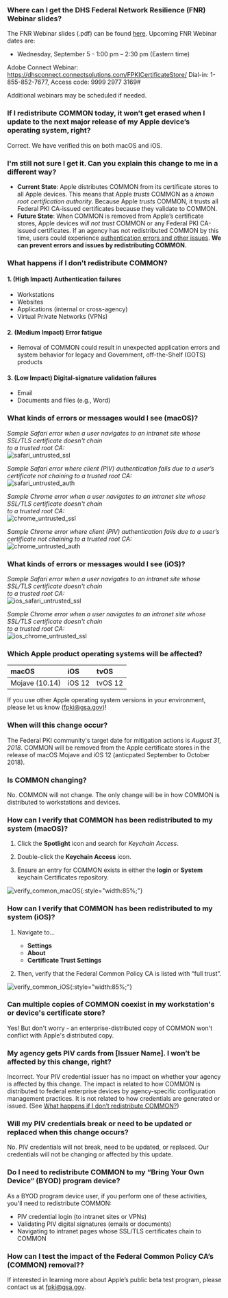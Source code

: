 <br>

### Where can I get the DHS Federal Network Resilience (FNR) Webinar slides?
The FNR Webinar slides (.pdf) can be found <a target="_blank" href="{{site.baseurl}}/docs/FPKI_Trust_Removal_-_FNR_Webinar_08022018.pdf">here</a>. Upcoming FNR Webinar dates are:
* Wednesday, September 5 - 1:00 pm – 2:30 pm (Eastern time)

Adobe Connect Webinar:
https://dhsconnect.connectsolutions.com/FPKICertificateStore/
Dial-in:  1-855-852-7677, Access code: 9999 2977 3169#

Additional webinars may be scheduled if needed.

### If I redistribute COMMON today, it won’t get erased when I update to the next major release of my Apple device’s operating system, right?
Correct. We have verified this on both macOS and iOS. 

### I'm still not sure I get it. Can you explain this change to me in a different way?
- **Current State**: Apple distributes COMMON from its certificate stores to all Apple devices. This means that Apple *trusts* COMMON as a *known root certification authority*. Because Apple *trusts* COMMON, it trusts all Federal PKI CA-issued certificates because they validate to COMMON.
- **Future State**: When COMMON is removed from Apple’s certificate stores, Apple devices *will not trust* COMMON or any Federal PKI CA-issued certificates. If an agency has not redistributed COMMON by this time, users could experience [authentication errors and other issues](#what-happens-if-i-dont-redistribute-common). **We can prevent errors and issues by redistributing COMMON.**


### What happens if I don’t redistribute COMMON?

#### 1. (High Impact) Authentication failures
- Workstations 
- Websites  
- Applications (internal or cross-agency)
- Virtual Private Networks (VPNs)

#### 2. (Medium Impact) Error fatigue
- Removal of COMMON could result in unexpected application errors and system behavior for legacy and Government, off-the-Shelf (GOTS) products

#### 3. (Low Impact) Digital-signature validation failures
- Email
- Documents and files (e.g., Word)


### What kinds of errors or messages would I see (macOS)?

*Sample Safari error when a user navigates to an intranet site whose SSL/TLS certificate doesn't chain<br>to a trusted root CA:*
     <br>
     ![safari_untrusted_ssl]({{site.baseurl}}/img/safari_untrusted_ssl.png)
    
*Sample Safari error where client (PIV) authentication fails due to a user’s certificate not chaining to a trusted root CA:*
     <br>
     ![safari_untrusted_auth]({{site.baseurl}}/img/safari_untrusted_auth.png)
   
*Sample Chrome error when a user navigates to an intranet site whose SSL/TLS certificate doesn't chain<br>to a trusted root CA:*
     <br>
     ![chrome_untrusted_ssl]({{site.baseurl}}/img/chrome_untrusted_ssl.png)

*Sample Chrome error where client (PIV) authentication fails due to a user’s certificate not chaining to a trusted root CA:*
     <br>
     ![chrome_untrusted_auth]({{site.baseurl}}/img/chrome_untrusted_auth.png)


### What kinds of errors or messages would I see (iOS)?

*Sample Safari error when a user navigates to an intranet site whose SSL/TLS certificate doesn't chain<br>to a trusted root CA:*
     <br>
     ![ios_safari_untrusted_ssl]({{site.baseurl}}/img/ios_safari_untrusted_ssl.png)

*Sample Chrome error when a user navigates to an intranet site whose SSL/TLS certificate doesn't chain<br>to a trusted root CA:*
     <br>
     ![ios_chrome_untrusted_ssl]({{site.baseurl}}/img/ios_chrome_untrusted_ssl.png)


### Which Apple product operating systems will be affected?

| **macOS** |  **iOS** | **tvOS** | 
| :-------- |  :-------- | :-------- | 
| Mojave (10.14)  | iOS 12 | tvOS 12 |

If you use other Apple operating system versions in your environment, please let us know (fpki@gsa.gov)!

### When will this change occur?

The Federal PKI community's target date for mitigation actions is *August 31, 2018*.  COMMON will be removed from the Apple certificate stores in the release of macOS Mojave and iOS 12 (anticpated September to October 2018).

### Is COMMON changing?

No. COMMON will not change. The only change will be in how COMMON is distributed to workstations and devices.

### How can I verify that COMMON has been redistributed to my system (macOS)?

1. Click the **Spotlight** icon and search for *Keychain Access*.

2. Double-click the **Keychain Access** icon.

3. Ensure an entry for COMMON exists in either the **login** or **System** keychain Certificates repository.

![verify_common_macOS]({{site.baseurl}}/img/verify_common_macOS.png){:style="width:85%;"}

### How can I verify that COMMON has been redistributed to my system (iOS)?

1. Navigate to…
     - **Settings** 
     - **About**  
     - **Certificate Trust Settings**
     
2. Then, verify that the Federal Common Policy CA is listed with “full trust”.

![verify_common_iOS]({{site.baseurl}}/img/verify_common_iOS.png){:style="width:85%;"}



### Can multiple copies of COMMON coexist in my workstation's or device's certificate store?

Yes! But don't worry - an enterprise-distributed copy of COMMON won't conflict with Apple's distributed copy. 


### My agency gets PIV cards from [Issuer Name]. I won’t be affected by this change, right?

Incorrect.  Your PIV credential issuer has no impact on whether your agency is affected by this change. 
The impact is related to how COMMON is distributed to federal enterprise devices by agency-specific configuration management practices.  It is not related to how credentials are generated or issued.  (See [What happens if I don’t redistribute COMMON?](#what-happens-if-i-dont-redistribute-common))   

### Will my PIV credentials break or need to be updated or replaced when this change occurs?

No. PIV credentials will not break, need to be updated, or replaced. Our credentials will not be changing or affected by this update.

### Do I need to redistribute COMMON to my “Bring Your Own Device” (BYOD) program device?

As a BYOD program device user, if you perform one of these activities, you'll need to redistribute COMMON:
- PIV credential login (to intranet sites or VPNs) 
- Validating PIV digital signatures (emails or documents)
- Navigating to intranet pages whose SSL/TLS certificates chain to COMMON


### How can I test the impact of the Federal	Common Policy CA’s (COMMON) removal??

If interested in learning more about Apple’s public beta test program, please contact us at fpki@gsa.gov.
